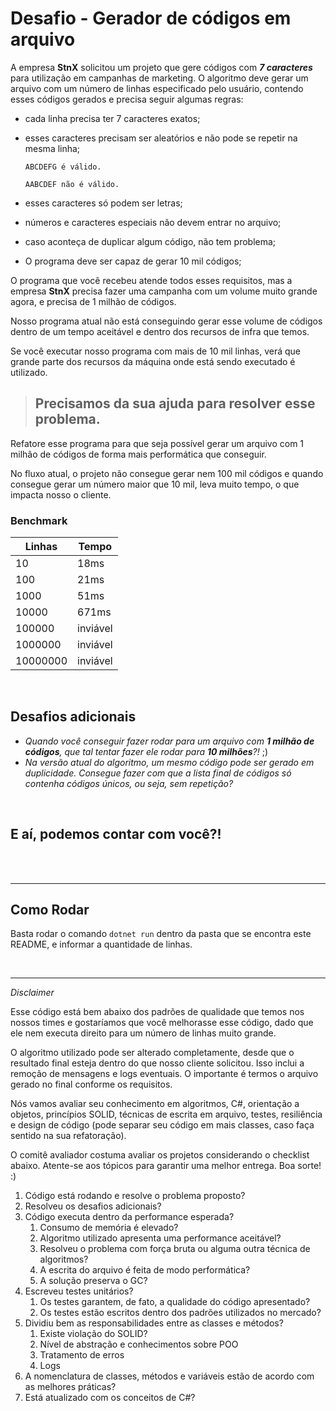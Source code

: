 ﻿# Desafio - Gerador de códigos em arquivo

A empresa **StnX** solicitou um projeto que gere códigos com ***7 caracteres*** para utilização em campanhas de marketing. 
O algoritmo deve gerar um arquivo com um número de linhas especificado pelo usuário, contendo esses códigos gerados e precisa seguir algumas regras:

- cada linha precisa ter 7 caracteres exatos;
- esses caracteres precisam ser aleatórios e não pode se repetir na mesma linha;

    `ABCDEFG é válido.`

    `AABCDEF não é válido.`
- esses caracteres só podem ser letras;
- números e caracteres especiais não devem entrar no arquivo;
- caso aconteça de duplicar algum código, não tem problema;
- O programa deve ser capaz de gerar 10 mil códigos;

O programa que você recebeu atende todos esses requisitos, mas a empresa **StnX** precisa fazer uma campanha com um volume muito grande agora,
 e precisa de 1 milhão de códigos.

Nosso programa atual não está conseguindo gerar esse volume de códigos dentro de um tempo aceitável e dentro dos recursos de infra que temos.

Se você executar nosso programa com mais de 10 mil linhas, verá que grande parte dos recursos da máquina onde está sendo executado é utilizado.

> ## Precisamos da sua ajuda para resolver esse problema.

Refatore esse programa para que seja possível gerar um arquivo com 1 milhão de códigos de forma mais performática que conseguir.

No fluxo atual, o projeto não consegue gerar nem 100 mil códigos e quando consegue gerar um número maior que 10 mil, leva muito tempo, o que impacta nosso
 o cliente.

### Benchmark
| Linhas | Tempo   |
|  ----  | -----   |
|10      |18ms     |
|100     |21ms     |
|1000    |51ms     |
|10000   |671ms    |
|100000  | inviável|
|1000000 | inviável|
|10000000| inviável|

<br>


## Desafios adicionais

- _Quando você conseguir fazer rodar para um arquivo com **1 milhão de códigos**, que tal tentar fazer ele rodar para **10 milhões**?!_ ;)
- _Na versão atual do algoritmo, um mesmo código pode ser gerado em duplicidade. Consegue fazer com que a lista final de códigos só contenha 
códigos únicos, ou seja, sem repetição?_

<br>

## E aí, podemos contar com você?!
<br><br>

---

## Como Rodar

Basta rodar o comando `dotnet run` dentro da pasta que se encontra este README, e informar a quantidade de linhas.

<br>

---

*Disclaimer*

Esse código está bem abaixo dos padrões de qualidade que temos nos nossos times e gostaríamos que você melhorasse esse código, dado que ele nem
executa direito para um número de linhas muito grande.

O algoritmo utilizado pode ser alterado completamente, desde que o resultado final esteja dentro do que nosso cliente solicitou.
Isso inclui a remoção de mensagens e logs eventuais.
O importante é termos o arquivo gerado no final conforme os requisitos.

Nós vamos avaliar seu conhecimento em algoritmos, C#, orientação a objetos, princípios SOLID, técnicas de escrita em arquivo, testes, resiliência 
e design de código (pode separar seu código em mais classes, caso faça sentido na sua refatoração).


O comitê avaliador costuma avaliar os projetos considerando o checklist abaixo.
Atente-se aos tópicos para garantir uma melhor entrega. Boa sorte! :)

1. Código está rodando e resolve o problema proposto?
2. Resolveu os desafios adicionais?
3. Código executa dentro da performance esperada?
    1. Consumo de memória é elevado?
    2. Algoritmo utilizado apresenta uma performance aceitável?
    3. Resolveu o problema com força bruta ou alguma outra técnica de algoritmos?
    4. A escrita do arquivo é feita de modo performática?
    5. A solução preserva o GC?
4. Escreveu testes unitários?
    1. Os testes garantem, de fato, a qualidade do código apresentado?
    2. Os testes estão escritos dentro dos padrões utilizados no mercado?
5. Dividiu bem as responsabilidades entre as classes e métodos?
    1. Existe violação do SOLID?
    2. Nível de abstração e conhecimentos sobre POO
    3. Tratamento de erros
    4. Logs
6. A nomenclatura de classes, métodos e variáveis estão de acordo com as melhores práticas?
7. Está atualizado com os conceitos de C#?





